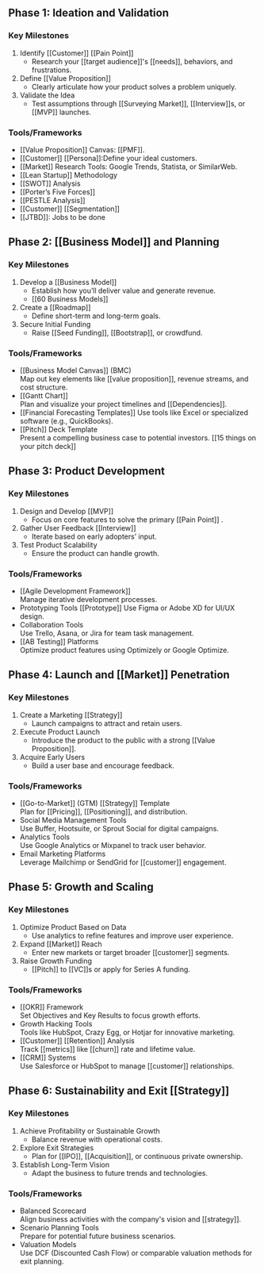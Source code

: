 ## Phase 1: Ideation and Validation

### Key Milestones

1. Identify [[Customer]] [[Pain Point]]
    - Research your [[target audience]]'s [[needs]], behaviors, and frustrations.
2. Define [[Value Proposition]]
    - Clearly articulate how your product solves a problem uniquely.
3. Validate the Idea
    - Test assumptions through [[Surveying Market]], [[Interview]]s, or [[MVP]] launches.

### Tools/Frameworks

- [[Value Proposition]] Canvas: [[PMF]].
- [[Customer]] [[Persona]]:Define your ideal customers.
- [[Market]] Research Tools: Google Trends, Statista, or SimilarWeb.
- [[Lean Startup]] Methodology
- [[SWOT]] Analysis  
- [[Porter’s Five Forces]]
- [[PESTLE Analysis]]
- [[Customer]] [[Segmentation]]
- [[JTBD]]: Jobs to be done

## Phase 2: [[Business Model]] and Planning

### Key Milestones

1. Develop a [[Business Model]]
    - Establish how you’ll deliver value and generate revenue.
    - [[60 Business Models]]
1. Create a [[Roadmap]]
    - Define short-term and long-term goals.
2. Secure Initial Funding
    - Raise [[Seed Funding]], [[Bootstrap]], or crowdfund.

### Tools/Frameworks

- [[Business Model Canvas]] (BMC)  
    Map out key elements like [[value proposition]], revenue streams, and cost structure.
- [[Gantt Chart]]  
    Plan and visualize your project timelines and [[Dependencies]].
- [[Financial Forecasting Templates]]
    Use tools like Excel or specialized software (e.g., QuickBooks).
- [[Pitch]] Deck Template  
    Present a compelling business case to potential investors.
	[[15 things on your pitch deck]]

## Phase 3: Product Development

### Key Milestones

1. Design and Develop [[MVP]]
    - Focus on core features to solve the primary [[Pain Point]] .
2. Gather User Feedback [[Interview]]
    - Iterate based on early adopters’ input.
1. Test Product Scalability
    - Ensure the product can handle growth.

### Tools/Frameworks

- [[Agile Development Framework]]  
    Manage iterative development processes.
- Prototyping Tools  [[Prototype]]
    Use Figma or Adobe XD for UI/UX design.
- Collaboration Tools  
    Use Trello, Asana, or Jira for team task management.
- [[AB Testing]] Platforms  
    Optimize product features using Optimizely or Google Optimize.

## Phase 4: Launch and [[Market]] Penetration

### Key Milestones

1. Create a Marketing [[Strategy]]
    - Launch campaigns to attract and retain users.
2. Execute Product Launch
    - Introduce the product to the public with a strong [[Value Proposition]].
3. Acquire Early Users
    - Build a user base and encourage feedback.

### Tools/Frameworks

- [[Go-to-Market]] (GTM) [[Strategy]] Template  
    Plan for [[Pricing]], [[Positioning]], and distribution.
- Social Media Management Tools  
    Use Buffer, Hootsuite, or Sprout Social for digital campaigns.
- Analytics Tools  
    Use Google Analytics or Mixpanel to track user behavior.
- Email Marketing Platforms  
    Leverage Mailchimp or SendGrid for [[customer]] engagement.

## Phase 5: Growth and Scaling

### Key Milestones

1. Optimize Product Based on Data
    - Use analytics to refine features and improve user experience.
2. Expand [[Market]] Reach
    - Enter new markets or target broader [[customer]] segments.
3. Raise Growth Funding
    - [[Pitch]] to [[VC]]s or apply for Series A funding.

### Tools/Frameworks

- [[OKR]] Framework  
    Set Objectives and Key Results to focus growth efforts.
- Growth Hacking Tools  
    Tools like HubSpot, Crazy Egg, or Hotjar for innovative marketing.
- [[Customer]] [[Retention]] Analysis  
    Track [[metrics]] like [[churn]] rate and lifetime value.
- [[CRM]] Systems  
    Use Salesforce or HubSpot to manage [[customer]] relationships.

## Phase 6: Sustainability and Exit [[Strategy]]

### Key Milestones

1. Achieve Profitability or Sustainable Growth
    - Balance revenue with operational costs.
2. Explore Exit Strategies
    - Plan for [[IPO]], [[Acquisition]], or continuous private ownership.
3. Establish Long-Term Vision
    - Adapt the business to future trends and technologies.

### Tools/Frameworks

- Balanced Scorecard  
    Align business activities with the company's vision and [[strategy]].
- Scenario Planning Tools  
    Prepare for potential future business scenarios.
- Valuation Models  
    Use DCF (Discounted Cash Flow) or comparable valuation methods for exit planning.